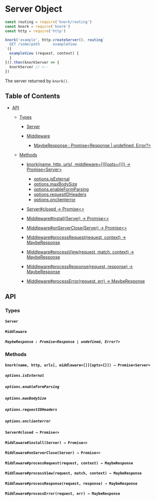# Server Object

```javascript
const routing = require('knork/routing')
const knork = require('knork')
const http = require('http')

knork('example', http.createServer(), routing`
  GET /some/path      exampleView
`({
  exampleView (request, context) {
  }
})).then(knorkServer => {
  knorkServer // <--
})
```

The server returned by `knork()`.

## Table of Contents

* [API](#api)
  * [Types](#types)

    * [Server](#server)

    * [Middleware](#middleware)

      * [MaybeResponse : Promise&lt;Response | undefined, Error?>](#mayberesponse--promiseresponse--undefined-error)

  * [Methods](#methods)

    * [knork(name, http, urls\[, middleware=\[\]\]\[opts={}\]) → Promise&lt;Server>](#knorkname-http-urls-middlewareopts--promiseserver)

      * [options.isExternal](#optionsisexternal)
      * [options.maxBodySize](#optionsmaxbodysize)
      * [options.enableFormParsing](#optionsenableformparsing)
      * [options.requestIDHeaders](#optionsrequestidheaders)
      * [options.onclienterror](#optionsonclienterror)

    * [Server#closed → Promise&lt;>](#serverclosed--promise)

    * [Middleware#install(Server) → Promise&lt;>](#middlewareinstallserver--promise)

    * [Middleware#onServerClose(Server) → Promise&lt;>](#middlewareonservercloseserver--promise)

    * [Middleware#processRequest(request, context) → MaybeResponse](#middlewareprocessrequestrequest-context--mayberesponse)

    * [Middleware#processView(request, match, context) → MaybeResponse](#middlewareprocessviewrequest-match-context--mayberesponse)

    * [Middleware#processResponse(request, response) → MaybeResponse](#middlewareprocessresponserequest-response--mayberesponse)

    * [Middleware#processError(request, err) → MaybeResponse](#middlewareprocesserrorrequest-err--mayberesponse)

## API

### Types

#### `Server`

#### `Middleware`

##### `MaybeResponse : Promise<Response | undefined, Error?>`

### Methods

#### `knork(name, http, urls[, middleware=[]][opts={}]) → Promise<Server>`

##### `options.isExternal`

##### `options.enableFormParsing`

##### `options.maxBodySize`

##### `options.requestIDHeaders`

##### `options.onclienterror`

#### `Server#closed → Promise<>`

#### `Middleware#install(Server) → Promise<>`

#### `Middleware#onServerClose(Server) → Promise<>`

#### `Middleware#processRequest(request, context) → MaybeResponse`

#### `Middleware#processView(request, match, context) → MaybeResponse`

#### `Middleware#processResponse(request, response) → MaybeResponse`

#### `Middleware#processError(request, err) → MaybeResponse`
